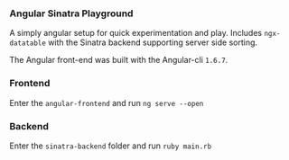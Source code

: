 ### Angular Sinatra Playground

A simply angular setup for quick experimentation and play.
Includes `ngx-datatable` with the Sinatra backend supporting server side sorting.

The Angular front-end was built with the Angular-cli `1.6.7`.

### Frontend

Enter the `angular-frontend` and run `ng serve --open`


### Backend

Enter the `sinatra-backend` folder and run `ruby main.rb`
